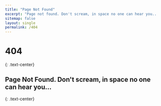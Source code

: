 ```yaml
---
title: "Page Not Found"
excerpt: "Page not found. Don't scream, in space no one can hear you..."
sitemap: false
layout: single
permalink: /404
---
```


# 404
{: .text-center}

## Page Not Found. Don't scream, in space no one can hear you...
{: .text-center}
